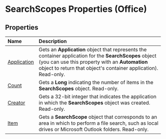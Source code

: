 
# SearchScopes Properties (Office)

## Properties



|**Name**|**Description**|
|:-----|:-----|
| [Application](b98d40f1-d529-91ba-9c73-dfad5a2d428e.md)|Gets an  **Application** object that represents the container application for the **SearchScopes** object (you can use this property with an **Automation** object to return that object's container application). Read-only.|
| [Count](611eea64-3e41-27f4-4139-99cf89f7dadc.md)|Gets a  **Long** indicating the number of items in the **SearchScopes** object. Read-only.|
| [Creator](9750ca39-de4f-8326-f937-4417de783c01.md)|Gets a 32-bit integer that indicates the application in which the  **SearchScopes** object was created. Read-only.|
| [Item](a1592811-44dc-ec7f-a546-dde5669123a7.md)|Gets a  **SearchScope** object that corresponds to an area in which to perform a file search, such as local drives or Microsoft Outlook folders. Read-only.|
